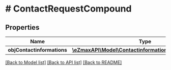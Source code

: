 # # ContactRequestCompound

## Properties

Name | Type | Description | Notes
------------ | ------------- | ------------- | -------------
**objContactinformations** | [**\eZmaxAPI\Model\ContactinformationsRequestCompound**](ContactinformationsRequestCompound.md) |  |

[[Back to Model list]](../../README.md#models) [[Back to API list]](../../README.md#endpoints) [[Back to README]](../../README.md)
